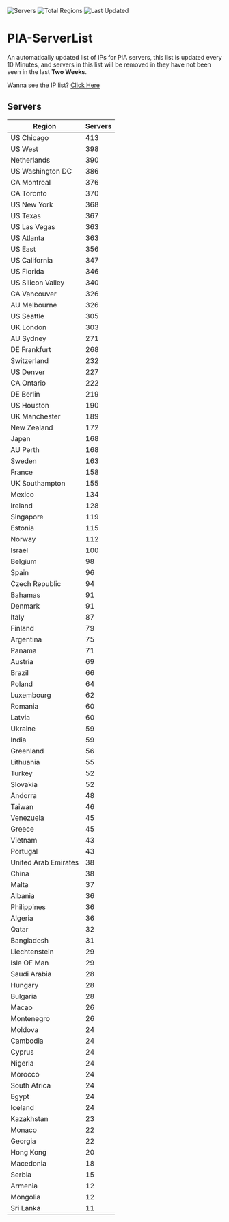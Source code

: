 ![Servers](https://img.shields.io/badge/Servers-12,544-darkgreen)
![Total Regions](https://img.shields.io/badge/Total_Regions-97-darkgreen)
![Last Updated](https://img.shields.io/badge/Last_Updated-December_16_2024_08:31_EST-darkgreen)

# PIA-ServerList
An automatically updated list of IPs for PIA servers, this list is updated every 10 Minutes, and servers in this list will be removed in they have not been seen in the last **Two Weeks**.

Wanna see the IP list? [Click Here](./servers.json)

## Servers
| Region               | Servers |
|----------------------|---------|
| US Chicago | 413 |
| US West | 398 |
| Netherlands | 390 |
| US Washington DC | 386 |
| CA Montreal | 376 |
| CA Toronto | 370 |
| US New York | 368 |
| US Texas | 367 |
| US Las Vegas | 363 |
| US Atlanta | 363 |
| US East | 356 |
| US California | 347 |
| US Florida | 346 |
| US Silicon Valley | 340 |
| CA Vancouver | 326 |
| AU Melbourne | 326 |
| US Seattle | 305 |
| UK London | 303 |
| AU Sydney | 271 |
| DE Frankfurt | 268 |
| Switzerland | 232 |
| US Denver | 227 |
| CA Ontario | 222 |
| DE Berlin | 219 |
| US Houston | 190 |
| UK Manchester | 189 |
| New Zealand | 172 |
| Japan | 168 |
| AU Perth | 168 |
| Sweden | 163 |
| France | 158 |
| UK Southampton | 155 |
| Mexico | 134 |
| Ireland | 128 |
| Singapore | 119 |
| Estonia | 115 |
| Norway | 112 |
| Israel | 100 |
| Belgium | 98 |
| Spain | 96 |
| Czech Republic | 94 |
| Bahamas | 91 |
| Denmark | 91 |
| Italy | 87 |
| Finland | 79 |
| Argentina | 75 |
| Panama | 71 |
| Austria | 69 |
| Brazil | 66 |
| Poland | 64 |
| Luxembourg | 62 |
| Romania | 60 |
| Latvia | 60 |
| Ukraine | 59 |
| India | 59 |
| Greenland | 56 |
| Lithuania | 55 |
| Turkey | 52 |
| Slovakia | 52 |
| Andorra | 48 |
| Taiwan | 46 |
| Venezuela | 45 |
| Greece | 45 |
| Vietnam | 43 |
| Portugal | 43 |
| United Arab Emirates | 38 |
| China | 38 |
| Malta | 37 |
| Albania | 36 |
| Philippines | 36 |
| Algeria | 36 |
| Qatar | 32 |
| Bangladesh | 31 |
| Liechtenstein | 29 |
| Isle OF Man | 29 |
| Saudi Arabia | 28 |
| Hungary | 28 |
| Bulgaria | 28 |
| Macao | 26 |
| Montenegro | 26 |
| Moldova | 24 |
| Cambodia | 24 |
| Cyprus | 24 |
| Nigeria | 24 |
| Morocco | 24 |
| South Africa | 24 |
| Egypt | 24 |
| Iceland | 24 |
| Kazakhstan | 23 |
| Monaco | 22 |
| Georgia | 22 |
| Hong Kong | 20 |
| Macedonia | 18 |
| Serbia | 15 |
| Armenia | 12 |
| Mongolia | 12 |
| Sri Lanka | 11 |